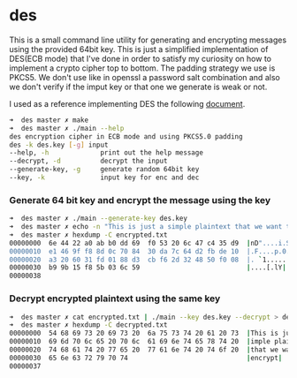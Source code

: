 # des

This is a small command line utility for generating and encrypting messages using the provided 64bit key.
This is just a simplified implementation of DES(ECB mode) that I've done in order to satisfy my curiosity on how to implement a crypto cipher top to bottom. The padding strategy we use is PKCS5. We don't use like in openssl a password salt combination and also we don't verify if the imput key
or that one we generate is weak or not.

I used as a reference implementing DES the following [document](http://page.math.tu-berlin.de/~kant/teaching/hess/krypto-ws2006/des.htm).

```bash
➜  des master ✗ make
➜  des master ✗ ./main --help
des encryption cipher in ECB mode and using PKCS5.0 padding
des -k des.key [-g] input
--help, -h             print out the help message
--decrypt, -d          decrypt the input
--generate-key, -g     generate random 64bit key
--key, -k              input key for enc and dec
```


### Generate 64 bit key and encrypt the message using the key
```bash
➜  des master ✗ ./main --generate-key des.key 
➜  des master ✗ echo -n "This is just a simple plaintext that we want to encrypt" | ./main --key des.key > encrypted.txt
➜  des master ✗ hexdump -C encrypted.txt 
00000000  6e 44 22 a0 ab b0 dd 69  f0 53 20 6c 47 c4 35 d9  |nD"....i.S lG.5.|
00000010  e1 46 9f f8 8d 0c 70 84  30 da 7c 64 d2 fb de 10  |.F....p.0.|d....|
00000020  a3 20 60 31 fd 01 88 d3  cb f6 2d 32 48 50 f0 08  |. `1......-2HP..|
00000030  b9 9b 15 f8 5b 03 6c 59                           |....[.lY|
00000038
```

### Decrypt encrypted plaintext using the same key

```bash
➜  des master ✗ cat encrypted.txt | ./main --key des.key --decrypt > decrypted.txt
➜  des master ✗ hexdump -C decrypted.txt 
00000000  54 68 69 73 20 69 73 20  6a 75 73 74 20 61 20 73  |This is just a s|
00000010  69 6d 70 6c 65 20 70 6c  61 69 6e 74 65 78 74 20  |imple plaintext |
00000020  74 68 61 74 20 77 65 20  77 61 6e 74 20 74 6f 20  |that we want to |
00000030  65 6e 63 72 79 70 74                              |encrypt|
00000037
```
